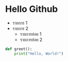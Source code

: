 # Hello Github
- รายการ 1
- รายการ 2
  - รายการย่อย 1
  - รายการย่อย 2

```python
def greet():
    print("Hello, World!")